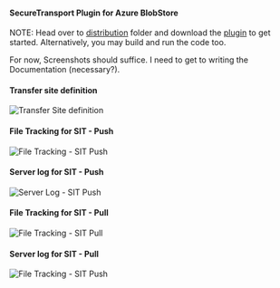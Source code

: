 #### SecureTransport Plugin for Azure BlobStore

NOTE: Head over to [distribution](distribution) folder and download the [plugin](distribution/azure-blob-plugin.tar) to get started. Alternatively, you may build and run the code too.

For now, Screenshots should suffice. I need to get to writing the Documentation (necessary?).

#### Transfer site definition
![Transfer Site definition](https://gitlab.com/varthdader/azure-blog-plugin/raw/master/distribution/azure_transfer_site_sample.JPG)

#### File Tracking for SIT - Push
![File Tracking - SIT Push](https://gitlab.com/varthdader/azure-blog-plugin/raw/master/distribution/azure_SIT_Push_Multipart.JPG)

#### Server log for SIT - Push
![Server Log - SIT Push](https://gitlab.com/varthdader/azure-blog-plugin/raw/master/distribution/azure_SIT_Push_ServerLog.JPG)

#### File Tracking for SIT - Pull
![File Tracking - SIT Pull](https://gitlab.com/varthdader/azure-blog-plugin/raw/master/distribution/azure_SIT_PatternBasedPull.JPG)

#### Server log for SIT - Pull
![File Tracking - SIT Push](https://gitlab.com/varthdader/azure-blog-plugin/raw/master/distribution/azure_SIT_PatternBasedPull_ServerLog.JPG)


